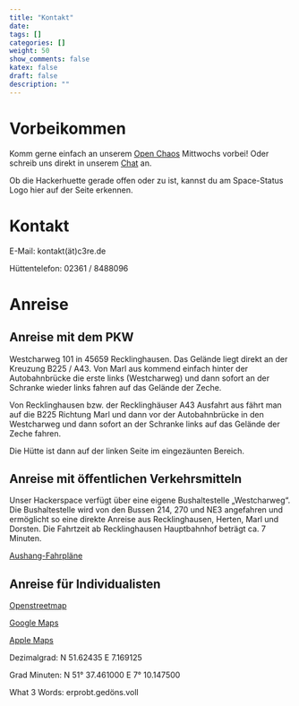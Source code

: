 ```yaml
---
title: "Kontakt"
date:
tags: []
categories: []
weight: 50
show_comments: false
katex: false
draft: false
description: ""
---
```


# Vorbeikommen

Komm gerne einfach an unserem [Open Chaos](https://cloud.c3re.de/apps/calendar/p/RLKKkdjNYgXH8yEz/dayGridMonth/now) Mittwochs vorbei! Oder schreib uns direkt in unserem [Chat](https://matrix.to/#/#hackerhuette:matrix.c3re.de) an.

Ob die Hackerhuette gerade offen oder zu ist, kannst du am Space-Status Logo hier auf der Seite erkennen.

# Kontakt

E-Mail: kontakt(ät)c3re.de

Hüttentelefon: 02361 / 8488096

# Anreise

## Anreise mit dem PKW

Westcharweg 101 in 45659 Recklinghausen. Das Gelände liegt direkt an der Kreuzung B225 / A43.
Von Marl aus kommend einfach hinter der Autobahnbrücke die erste links (Westcharweg) und dann sofort an der Schranke wieder links fahren auf das Gelände der Zeche.

Von Recklinghausen bzw. der Recklinghäuser A43 Ausfahrt aus fährt man auf die B225 Richtung Marl und dann vor der Autobahnbrücke in den Westcharweg und dann sofort an der Schranke links auf das Gelände der Zeche fahren.

Die Hütte ist dann auf der linken Seite im eingezäunten Bereich.

## Anreise mit öffentlichen Verkehrsmitteln

Unser Hackerspace verfügt über eine eigene Bushaltestelle „Westcharweg“. Die Bushaltestelle wird von den Bussen 214, 270 und NE3 angefahren und ermöglicht so eine direkte Anreise aus Recklinghausen, Herten, Marl und Dorsten. Die Fahrtzeit ab Recklinghausen Hauptbahnhof beträgt ca. 7 Minuten.

[Aushang-Fahrpläne](http://efa.vrr.de/vrrstd/XSLT_TRIP_REQUEST2?language=de&commonMacro=true&itdLPxx_transpCompany=vrr&canChangeMOT=0&name_origin=20003581&type_origin=any&name_destination=streetID:1500000644::5562032:12:Westcharweg:Recklinghausen:Westcharweg::Westcharweg::ANY:DIVA_STREET:798656:5267077:MRCV:nrw&type_destination=any&trITMOTvalue100=10&lineRestriction=403&itdLPxx_sttD=true)

## Anreise für Individualisten

[Openstreetmap](https://www.openstreetmap.org/node/4115120510#map=17/51.62431/7.17115)

[Google Maps](https://maps.app.goo.gl/jopY5gYHLvLP8yA5A)

[Apple Maps](https://maps.apple.com/?address=Westcharweg%20103,%20Bockholt,%2045659%20Recklinghausen,%20Deutschland&auid=6929088596292009743&ll=51.624526,7.170036&lsp=9902&q=c3RE%20e.V.)

Dezimalgrad:	N 51.62435 E 7.169125

Grad Minuten:	N 51° 37.461000 E 7° 10.147500

What 3 Words:	erprobt.gedöns.voll
